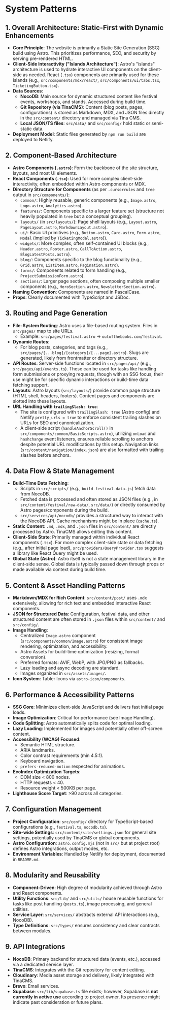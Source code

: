 # System Patterns

<!-- System architecture. Key technical decisions. Design patterns in use. Component relationships. -->

## 1. Overall Architecture: Static-First with Dynamic Enhancements
- **Core Principle**: The website is primarily a Static Site Generation (SSG) build using Astro. This prioritizes performance, SEO, and security by serving pre-rendered HTML.
- **Client-Side Interactivity ("Islands Architecture")**: Astro's "islands" architecture is used to hydrate interactive UI components on the client-side as needed. React (`.tsx`) components are primarily used for these islands (e.g., `src/components/mdx/react/`, `src/components/ui/tabs.tsx`, `TicketingButton.tsx`).
- **Data Sources**:
    - **NocoDB**: Main source for dynamic structured content like festival events, workshops, and stands. Accessed during build time.
    - **Git Repository (via TinaCMS)**: Content (blog posts, pages, configurations) is stored as Markdown, MDX, and JSON files directly in the `src/content/` directory and managed via Tina CMS.
    - **Local JSON/TS files**: `src/data/` and `src/config/` hold static or semi-static data.
- **Deployment Model**: Static files generated by `npm run build` are deployed to Netlify.

## 2. Component-Based Architecture
- **Astro Components (`.astro`)**: Form the backbone of the site structure, layouts, and most UI elements.
- **React Components (`.tsx`)**: Used for more complex client-side interactivity, often embedded within Astro components or MDX.
- **Directory Structure for Components** (as per `.cursorrules` and `tree` output in `src/components/`):
    - `common/`: Highly reusable, generic components (e.g., `Image.astro`, `Logo.astro`, `Analytics.astro`).
    - `features/`: Components specific to a larger feature set (structure not heavily populated in `tree` but a conceptual grouping).
    - `layouts/` (in `src/layouts/`): Page shell layouts (e.g., `Layout.astro`, `PageLayout.astro`, `MarkdownLayout.astro`).
    - `ui/`: Basic UI primitives (e.g., `Button.astro`, `Card.astro`, `Form.astro`, `Modal` (implied by `TicketingModal.astro`)).
    - `widgets/`: More complex, often self-contained UI blocks (e.g., `Header.astro`, `Footer.astro`, `CallToAction.astro`, `BlogLatestPosts.astro`).
    - `blog/`: Components specific to the blog functionality (e.g., `Grid.astro`, `ListItem.astro`, `Pagination.astro`).
    - `forms/`: Components related to form handling (e.g., `ProjectSubmissionForm.astro`).
    - `sections/`: Larger page sections, often composing multiple smaller components (e.g., `HeroSection.astro`, `NewsletterSection.astro`).
- **Naming Convention**: Components are named in PascalCase.
- **Props**: Clearly documented with TypeScript and JSDoc.

## 3. Routing and Page Generation
- **File-System Routing**: Astro uses a file-based routing system. Files in `src/pages/` map to site URLs.
    - Example: `src/pages/festival.astro` -> `outofthebooks.com/festival`.
- **Dynamic Routes**:
    - For blog posts, categories, and tags (e.g., `src/pages/[...blog]/[category]/[...page].astro`). Slugs are generated, likely from frontmatter or directory structure.
- **API Routes**: Server-side functions located in `src/pages/api/` (e.g., `src/pages/api/events.ts`). These can be used for tasks like handling form submissions or proxying requests, though with an SSG focus, their use might be for specific dynamic interactions or build-time data fetching support.
- **Layouts**: Astro layouts (`src/layouts/`) provide common page structure (HTML shell, headers, footers). Content pages and components are slotted into these layouts.
- **URL Handling with `trailingSlash: true`**:
    - The site is configured with `trailingSlash: true` (Astro config) and Netlify `pretty_urls = true` to enforce consistent trailing slashes on URLs for SEO and canonicalization.
    - A client-side script (`handleAnchorScroll()` in `src/components/common/BasicScripts.astro`), utilizing `onLoad` and `hashchange` event listeners, ensures reliable scrolling to anchors despite potential URL modifications by this setup. Navigation links (`src/content/navigation/index.json`) are also formatted with trailing slashes before anchors.

## 4. Data Flow & State Management
- **Build-Time Data Fetching**:
    - Scripts in `src/scripts/` (e.g., `build-festival-data.js`) fetch data from NocoDB.
    - Fetched data is processed and often stored as JSON files (e.g., in `src/content/festival/raw-data/`, `src/data/`) or directly consumed by Astro pages/components during the build.
    - `src/services/api/nocodb/` provides a structured way to interact with the NocoDB API. Cache mechanisms might be in place (`cache.ts`).
- **Static Content**: `.md`, `.mdx`, and `.json` files in `src/content/` are directly processed by Astro. TinaCMS allows editing this content.
- **Client-Side State**: Primarily managed within individual React components (`.tsx`). For more complex client-side state or data fetching (e.g., after initial page load), `src/providers/QueryProvider.tsx` suggests a library like React Query might be used.
- **Global State (Astro)**: Astro itself is not a state management library in the client-side sense. Global data is typically passed down through props or made available via context during build time.

## 5. Content & Asset Handling Patterns
- **Markdown/MDX for Rich Content**: `src/content/post/` uses `.mdx` extensively, allowing for rich text and embedded interactive React components.
- **JSON for Structured Data**: Configuration, festival data, and other structured content are often stored in `.json` files within `src/content/` and `src/config/`.
- **Image Handling**:
    - Centralized `Image.astro` component (`src/components/common/Image.astro`) for consistent image rendering, optimization, and accessibility.
    - Astro Assets for build-time optimization (resizing, format conversion).
    - Preferred formats: AVIF, WebP, with JPG/PNG as fallbacks.
    - Lazy loading and async decoding are standard.
    - Images organized in `src/assets/images/`.
- **Icon System**: Tabler Icons via `astro-icon/components`.

## 6. Performance & Accessibility Patterns
- **SSG Core**: Minimizes client-side JavaScript and delivers fast initial page loads.
- **Image Optimization**: Critical for performance (see Image Handling).
- **Code Splitting**: Astro automatically splits code for optimal loading.
- **Lazy Loading**: Implemented for images and potentially other off-screen content.
- **Accessibility (WCAG) Focused**:
    - Semantic HTML structure.
    - ARIA landmarks.
    - Color contrast requirements (min 4.5:1).
    - Keyboard navigation.
    - `prefers-reduced-motion` respected for animations.
- **EcoIndex Optimization Targets**:
    - DOM size < 800 nodes.
    - HTTP requests < 40.
    - Resource weight < 500KB per page.
- **Lighthouse Score Target**: >90 across all categories.

## 7. Configuration Management
- **Project Configuration**: `src/config/` directory for TypeScript-based configurations (e.g., `festival.ts`, `nocodb.ts`).
- **Site-wide Settings**: `src/content/site/settings.json` for general site settings, potentially used by TinaCMS or global components.
- **Astro Configuration**: `astro.config.mjs` (not in `src/` but at project root) defines Astro integrations, output modes, etc.
- **Environment Variables**: Handled by Netlify for deployment, documented in `README.md`.

## 8. Modularity and Reusability
- **Component-Driven**: High degree of modularity achieved through Astro and React components.
- **Utility Functions**: `src/lib/` and `src/utils/` house reusable functions for tasks like post handling (`posts.ts`), image processing, and general utilities.
- **Service Layer**: `src/services/` abstracts external API interactions (e.g., NocoDB).
- **Type Definitions**: `src/types/` ensures consistency and clear contracts between modules.

## 9. API Integrations
- **NocoDB**: Primary backend for structured data (events, etc.), accessed via a dedicated service layer.
- **TinaCMS**: Integrates with the Git repository for content editing.
- **Cloudinary**: Media asset storage and delivery, likely integrated with TinaCMS.
- **Brevo**: Email services.
- **Supabase**: `src/lib/supabase.ts` file exists; however, Supabase is **not currently in active use** according to project owner. Its presence might indicate past consideration or future plans. 